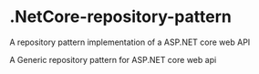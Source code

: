 # .NetCore-repository-pattern
A repository pattern implementation of a ASP.NET core web API

A Generic repository pattern for ASP.NET core web api

